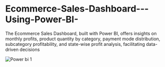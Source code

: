 # Ecommerce-Sales-Dashboard---Using-Power-BI-
 The Ecommerce Sales Dashboard, built with Power BI, offers insights on monthly profits, product quantity by category, payment mode distribution, subcategory profitability, and state-wise profit analysis, facilitating data-driven decisions

![Power bi 1](https://github.com/AnitaChavhan/Ecommerce-Sales-Dashboard---Using-Power-BI-/assets/147397812/67320781-ae30-4020-88c3-530b469f0072)
